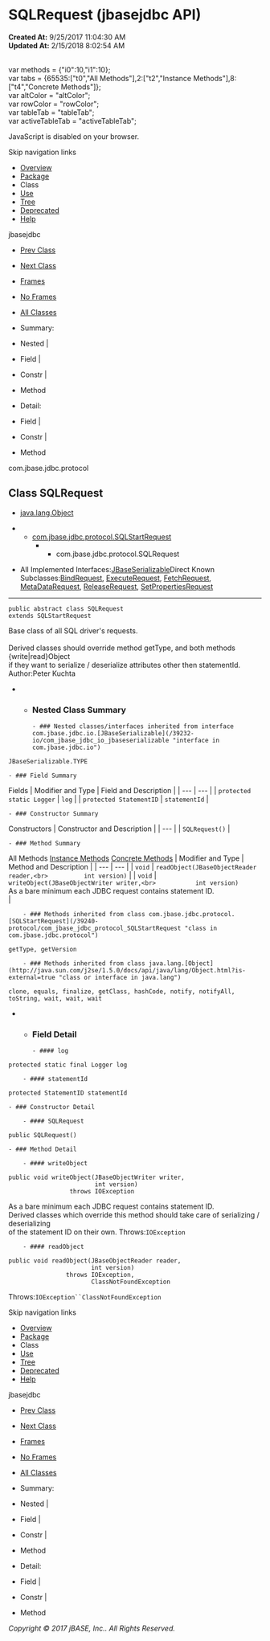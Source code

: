# SQLRequest (jbasejdbc   API)

**Created At:** 9/25/2017 11:04:30 AM  
**Updated At:** 2/15/2018 8:02:54 AM  

<!--<br>    try {<br>        if (location.href.indexOf('is-external=true') == -1) {<br>            parent.document.title="SQLRequest (jbasejdbc   API)";<br>        }<br>    }<br>    catch(err) {<br>    }<br>//--><br>var methods = {"i0":10,"i1":10};<br>var tabs = {65535:["t0","All Methods"],2:["t2","Instance Methods"],8:["t4","Concrete Methods"]};<br>var altColor = "altColor";<br>var rowColor = "rowColor";<br>var tableTab = "tableTab";<br>var activeTableTab = "activeTableTab";
JavaScript is disabled on your browser.

Skip navigation links

- [Overview](../../../../overview-summary.html)
- [Package](/39240-protocol/com_jbase_jdbc_protocol_package-summary)
- Class
- [Use](/39241-class-use/com_jbase_jdbc_protocol_class-use_SQLRequest)
- [Tree](/39240-protocol/com_jbase_jdbc_protocol_package-tree)
- [Deprecated](../../../../deprecated-list.html)
- [Help](../../../../help-doc.html)


jbasejdbc <br>

- [Prev Class](/39240-protocol/com_jbase_jdbc_protocol_SQLParamsResponse "class in com.jbase.jdbc.protocol")
- [Next Class](/39240-protocol/com_jbase_jdbc_protocol_SQLResponse "class in com.jbase.jdbc.protocol")


- [Frames](../../../../index.html?com/jbase/jdbc/protocol//39240-protocol/com_jbase_jdbc_protocol_SQLRequest)
- [No Frames](/39240-protocol/com_jbase_jdbc_protocol_SQLRequest)


- [All Classes](../../../../allclasses-noframe.html)


<!--<br>  allClassesLink = document.getElementById("allclasses\_navbar\_top");<br>  if(window==top) {<br>    allClassesLink.style.display = "block";<br>  }<br>  else {<br>    allClassesLink.style.display = "none";<br>  }<br>  //-->

- Summary:
- Nested |
- Field |
- Constr |
- Method


- Detail:
- Field |
- Constr |
- Method

com.jbase.jdbc.protocol

## Class SQLRequest

- [java.lang.Object](http://java.sun.com/j2se/1.5.0/docs/api/java/lang/Object.html?is-external=true "class or interface in java.lang")
- - [com.jbase.jdbc.protocol.SQLStartRequest](/39240-protocol/com_jbase_jdbc_protocol_SQLStartRequest "class in com.jbase.jdbc.protocol")
    - - com.jbase.jdbc.protocol.SQLRequest


- All Implemented Interfaces:[JBaseSerializable](/39232-io/com_jbase_jdbc_io_jbaseserializable "interface in com.jbase.jdbc.io")Direct Known Subclasses:[BindRequest](/39240-protocol/com_jbase_jdbc_protocol_BindRequest "class in com.jbase.jdbc.protocol"), [ExecuteRequest](/39240-protocol/com_jbase_jdbc_protocol_ExecuteRequest "class in com.jbase.jdbc.protocol"), [FetchRequest](/39240-protocol/com_jbase_jdbc_protocol_FetchRequest "class in com.jbase.jdbc.protocol"), [MetaDataRequest](/39240-protocol/com_jbase_jdbc_protocol_metadatarequest "class in com.jbase.jdbc.protocol"), [ReleaseRequest](/39240-protocol/com_jbase_jdbc_protocol_ReleaseRequest "class in com.jbase.jdbc.protocol"), [SetPropertiesRequest](/39240-protocol/com_jbase_jdbc_protocol_SetPropertiesRequest "class in com.jbase.jdbc.protocol")
* * *


```
public abstract class SQLRequest
extends SQLStartRequest
```

Base class of all SQL driver's requests.<br><br> Derived classes should override method getType, and both methods {write|read}Object<br> if they want to serialize / deserialize attributes other then statementId.
Author:Peter Kuchta

- - ### Nested Class Summary

        - ### Nested classes/interfaces inherited from interface com.jbase.jdbc.io.[JBaseSerializable](/39232-io/com_jbase_jdbc_io_jbaseserializable "interface in com.jbase.jdbc.io")
`JBaseSerializable.TYPE`


    - ### Field Summary


Fields | Modifier and Type | Field and Description |
| --- | --- |
| `protected static Logger` | `log`  |
| `protected StatementID` | `statementId`  |


    - ### Constructor Summary


Constructors | Constructor and Description |
| --- |
| `SQLRequest()`  |


    - ### Method Summary


All Methods [Instance Methods](javascript:show%282%29;) [Concrete Methods](javascript:show%288%29;) | Modifier and Type | Method and Description |
| --- | --- |
| `void` | `readObject(JBaseObjectReader reader,<br>          int version)`  |
| `void` | `writeObject(JBaseObjectWriter writer,<br>           int version)`<br>As a bare minimum each JDBC request contains statement ID.<br> |


        - ### Methods inherited from class com.jbase.jdbc.protocol.[SQLStartRequest](/39240-protocol/com_jbase_jdbc_protocol_SQLStartRequest "class in com.jbase.jdbc.protocol")
`getType, getVersion`


        - ### Methods inherited from class java.lang.[Object](http://java.sun.com/j2se/1.5.0/docs/api/java/lang/Object.html?is-external=true "class or interface in java.lang")
`clone, equals, finalize, getClass, hashCode, notify, notifyAll, toString, wait, wait, wait`

- - ### Field Detail

        - #### log

```
protected static final Logger log
```


        - #### statementId

```
protected StatementID statementId
```


    - ### Constructor Detail

        - #### SQLRequest

```
public SQLRequest()
```


    - ### Method Detail

        - #### writeObject

```
public void writeObject(JBaseObjectWriter writer,
                        int version)
                 throws IOException
```

As a bare minimum each JDBC request contains statement ID.<br> Derived classes which override this method should take care of serializing / deserializing<br> of the statement ID on their own.
Throws:`IOException`


        - #### readObject

```
public void readObject(JBaseObjectReader reader,
                       int version)
                throws IOException,
                       ClassNotFoundException
```
Throws:`IOException``ClassNotFoundException`

Skip navigation links

- [Overview](../../../../overview-summary.html)
- [Package](/39240-protocol/com_jbase_jdbc_protocol_package-summary)
- Class
- [Use](/39241-class-use/com_jbase_jdbc_protocol_class-use_SQLRequest)
- [Tree](/39240-protocol/com_jbase_jdbc_protocol_package-tree)
- [Deprecated](../../../../deprecated-list.html)
- [Help](../../../../help-doc.html)


jbasejdbc <br>

- [Prev Class](/39240-protocol/com_jbase_jdbc_protocol_SQLParamsResponse "class in com.jbase.jdbc.protocol")
- [Next Class](/39240-protocol/com_jbase_jdbc_protocol_SQLResponse "class in com.jbase.jdbc.protocol")


- [Frames](../../../../index.html?com/jbase/jdbc/protocol//39240-protocol/com_jbase_jdbc_protocol_SQLRequest)
- [No Frames](/39240-protocol/com_jbase_jdbc_protocol_SQLRequest)


- [All Classes](../../../../allclasses-noframe.html)


<!--<br>  allClassesLink = document.getElementById("allclasses\_navbar\_bottom");<br>  if(window==top) {<br>    allClassesLink.style.display = "block";<br>  }<br>  else {<br>    allClassesLink.style.display = "none";<br>  }<br>  //-->

- Summary:
- Nested |
- Field |
- Constr |
- Method


- Detail:
- Field |
- Constr |
- Method

*Copyright © 2017 jBASE, Inc.. All Rights Reserved.*
